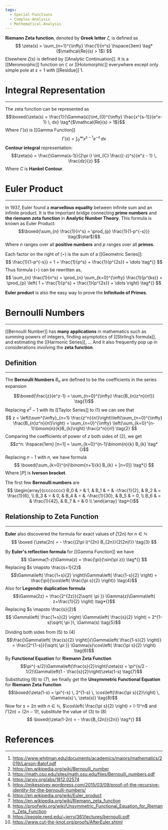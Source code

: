 ```yaml
---
tags:
  - Special-Functions
  - Complex-Analysis
  - Mathematical-Analysis
---
```

**Riemann Zeta function**, denoted by **Greek letter** $\zeta$, is defined as
$$
\zeta(s) = \sum_{n=1}^{\infty} \frac{1}{n^s} \hspace{3em}  \tag*{$\mathcal{Re}(s) > 1$}
$$
Elsewhere $\zeta(s)$ is defined by [[Analytic Continuation]]. It is a [[Meromorphic]] function on $\mathbb{C}$ or [[Holomorphic]] everywhere except only simple pole at $s=1$ with [[Residue]] $1$.

# Integral Representation
---
The zeta function can be represented as
$$\boxed{\zeta(s) = \frac{1}{\Gamma(s)}\int_{0}^{\infty} \frac{x^{s-1}}{e^x-1} \, dx}  \tag*{$\mathcal{Re}(s) > 1$}$$
Where $\Gamma(s)$ is [[Gamma Function]]
$$
\Gamma(s) = \int_{0}^{\infty} x^{s-1}e^{-x} \, dx \tag*{}
$$
**Contour integral** representation:
$$\zeta(s) = \frac{\Gamma(s-1)}{2\pi i} \int_{C} \frac{(-z)^s}{e^z - 1} \, \frac{dz}{z} $$
Where $C$ is **Hankel Contour**.

# Euler Product
---
In 1937, Euler found a **marvellous equality** between infinite sum and an infinite product. It is the important bridge connecting **prime numbers** and **the riemann zeta function** in **Analytic Number Theory**. This formula is known as Euler Product:
$$\boxed{\sum_{n} \frac{1}{n^s} = \prod_{p} \frac{1}{1-p^{-s}}} \tag{$\star$}$$
Where $n$ ranges over all **positive numbers** and $p$ ranges over all **primes**.

Each factor on the right of $(\star)$ is the sum of a [[Geometric Series]]:
$$
\frac{1}{1-p^{-s}} = 1 + \frac{1}{p^s} + \frac{1}{p^{2s}} + \dots \tag*{}
$$
Thus formula $(\star)$ can be rewritten as,
$$
\sum_{n} \frac{1}{n^s} = \prod_{n} \sum_{k=0}^{\infty} \frac{1}{p^{ks}} = \prod_{p} \left( 1 + \frac{1}{p^s} + \frac{1}{p^{2s}} + \dots  \right) \tag*{}
$$

**Euler product** is also the easy way to prove the **Infinitude of Primes**.

# Bernoulli Numbers
---
[[Bernoulli Number]] has **many applications** in mathematics such as summing powers of integers, finding asymptotics of [[Stirling’s formula]], and estimating the [[Harmonic Series]], ... And it also frequently pop up in considerations involving the **zeta function**.

## Definition
---
The **Bernoulli Numbers** $B_{n}$ are defined to be the coefficients in the series expansion

$$\boxed{\frac{z}{e^z-1} = \sum_{n=0}^{\infty} \frac{B_{n}z^n}{n!}} \tag{1}$$
Replacing $e^z - 1$ with its [[Taylor Series]] to $(1)$ we can see that
$$
z = \left(\sum^{\infty}_{n=1} \frac{z^n}{n!}\right)\left(\sum_{n=0}^{\infty} \frac{B_{n}z^n}{n!}\right) = \sum_{n=0}^{\infty} \left(\sum_{k=0}^{n-1}\binom{n}{k}B_{k}\right) \frac{z^n}{n!} \tag{2}
$$
Comparing the coefficients of power of $z$ both sides of $(2)$, we get
$$z^n: \hspace{1em} [n=1] = \sum_{k=0}^{n-1}\binom{n}{k} B_{k} \tag*{}$$
Replacing $n-1$ with $n$, we have formula
$$
\boxed{\sum_{k=0}^{n}\binom{n+1}{k} B_{k} = [n=0]} \tag*{}
$$
Where $[P]$ is **Iverson bracket**.

The first few **Bernoulli numbers** are
$$
\begin{array}{cccccccc}
B_0 & = & 1, & B_1 & = & -\frac{1}{2}, & B_2 & = \frac{1}{6}, \\
B_3 & = & 0, & B_4 & = & -\frac{1}{30}, & B_5 & = 0, \\
B_6 & = & \frac{1}{42}, & B_7 & = & 0 \\
\end{array}
\tag*{}$$
## Relationship to Zeta Function
---
**Euler** also discovered the formula for exact values of $\zeta(2n)$ for $n \in \mathbb{N}$
$$
\boxed {\zeta(2n) = - \frac{(2\pi i)^{2n} B_{2n}}{2(2n)!}} \tag{3}
$$

By **Euler's reflection formula** for [[Gamma Function]] we have
$$
\Gamma(1-z)\Gamma(z) = \frac{\pi}{\sin(\pi z)} \tag*{}
$$
Replacing $s \mapsto \frac{s+1}{2}$
$$\Gamma\left( \frac{1+s}{2} \right)\Gamma\left( \frac{1-s}{2} \right) = \frac{\pi}{\cos\left( \frac{\pi s}{2} \right)} \tag{4}$$Also for **Legendre duplication formula**
$$\Gamma(2z) = \frac{2^{2z}}{2\sqrt{ \pi }} \Gamma(z)\Gamma\left( z+\frac{1}{2} \right) \tag*{}$$
Replacing $s \mapsto \frac{s}{2}$
$$ \Gamma\left( \frac{1+s}{2} \right) \Gamma\left( \frac{s}{2} \right) = 2^{1-s}\sqrt{ \pi }\, \Gamma(s) \tag{5}$$

Dividing both sides from $(5)$ to $(4)$ 
$$\frac{\Gamma\left( \frac{s}{2} \right)}{\Gamma\left( \frac{1-s}{2} \right)} = \frac{2^{1-s}}{\sqrt{ \pi }} \Gamma(s)\cos\left( \frac{\pi s}{2} \right) \tag{6}$$
By **Functional Equation** for **Riemann Zeta Function**
$$\pi^{-s/2}\Gamma\left(\frac{s}{2}\right)\zeta(s) = \pi^{s/2 - 1/2}\Gamma\left(1 - \frac{s}{2}\right)\zeta(1-s) \tag{7}$$
Substituting $(6)$ to $(7)$, we finally get the **Unsymmetric Functional Equation** for **Riemann Zeta Function**
$$\boxed{\zeta(1-s) = \pi^{-s} \, 2^{1-s} \, \cos\left(\frac{\pi s}{2}\right) \, \Gamma(s) \, \zeta(s)} \tag{8}$$
Now for $s = 2n$ with $n \in \mathbb{N}$, $\cos\left( \frac{\pi s}{2} \right) = (-1)^n$ and $\Gamma(2n) = (2n-1)!$, substitute the value of $(3)$ to $(8)$
$$
\boxed{\zeta(1-2n) = - \frac{B_{2n}}{2n}} \tag*{} 
$$

# References
---
1. https://www.whitman.edu/documents/academics/majors/mathematics/2019/Larson-Balof.pdf
2. https://en.wikipedia.org/wiki/Bernoulli_number
3. https://math.osu.edu/sites/math.osu.edu/files/Bernoulli_numbers.pdf
4. https://arxiv.org/abs/1812.02574
5. https://mikespivey.wordpress.com/2015/03/09/proof-of-the-recursive-identity-for-the-bernoulli-numbers/
6. https://en.wikipedia.org/wiki/Euler_product
7. https://en.wikipedia.org/wiki/Riemann_zeta_function
8. https://proofwiki.org/wiki/Unsymmetric_Functional_Equation_for_Riemann_Zeta_Function
9. https://people.reed.edu/~jerry/361/lectures/bernoulli.pdf
10. https://www.cut-the-knot.org/proofs/AfterEuler.shtml